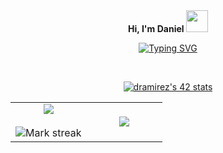 <div align="center">
<hl align="center"><b>Hi, I'm Daniel   </b><img src="https://media.giphy.com/media/hvRJCLFzcasrR4ia7z/giphy.gif" width="35"></h1>
<!--  -->
<p align="center">
  <a href="https://git.io/typing-svg"><img src="https://readme-typing-svg.demolab.com?font=Fira+Code&pause=1000&color=1527F7&center=true&vCenter=true&width=435&lines=Programming+student;I+love+to+learn+new+stuff;Active+learner+and+researcher" alt="Typing SVG" /></a>
</p>

  
<br>  
<p align="center"><a href="https://github.com/oakoudad/badge42"><img src="https://badge.mediaplus.ma/binary/dramirez?1337Badge=off&UM6P=off" alt="dramirez's 42 stats" /></a> </p>
<!--- stats & Trophy (start) -->
<p align="center">
  <!--- stats (start) -->
<table align="center">
<tr border="none">
<td width="50%" align="center">

  <img  align="center"  src="https://github-readme-stats.vercel.app/api?username=Dantitan1976&theme=dark&show_icons=true&count_private=true" />
  <br></br>
  <img  title="🔥 Get streak stats for your profile at git.io/streak-stats" alt="Mark streak" src="https://github-readme-streak-stats.herokuapp.com/?user=Dantitan1976&theme=dark&hide_border=false" /> 
</td>

<td width="50%" align="center">

  <img  align="center"  src="https://github-readme-stats.anuraghazra1.vercel.app/api/top-langs/?username=Dantitan1976&theme=dark&hide_border=false&no-bg=true&no-frame=true&langs_count=10"/>
  
  </td>
</tr>
</table>
<!--- stats (end) -->
